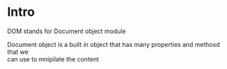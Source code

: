 # Intro

DOM stands for Document object module <br>

Document object is a built in object that has many properties and methosd that we <br>
can use to mnipilate the content <br>


